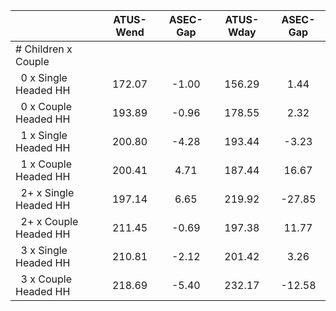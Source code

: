 
|                      |    ATUS-Wend |     ASEC-Gap |    ATUS-Wday |     ASEC-Gap |
| -------------------- | :----------: | :----------: | :----------: | :----------: |
| # Children x Couple  |              |              |              |              |
| &nbsp;&nbsp;0 x Single Headed HH |       172.07 |        -1.00 |       156.29 |         1.44 |
| &nbsp;&nbsp;0 x Couple Headed HH |       193.89 |        -0.96 |       178.55 |         2.32 |
| &nbsp;&nbsp;1 x Single Headed HH |       200.80 |        -4.28 |       193.44 |        -3.23 |
| &nbsp;&nbsp;1 x Couple Headed HH |       200.41 |         4.71 |       187.44 |        16.67 |
| &nbsp;&nbsp;2+ x Single Headed HH |       197.14 |         6.65 |       219.92 |       -27.85 |
| &nbsp;&nbsp;2+ x Couple Headed HH |       211.45 |        -0.69 |       197.38 |        11.77 |
| &nbsp;&nbsp;3 x Single Headed HH |       210.81 |        -2.12 |       201.42 |         3.26 |
| &nbsp;&nbsp;3 x Couple Headed HH |       218.69 |        -5.40 |       232.17 |       -12.58 |

